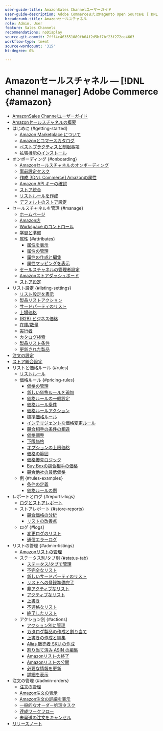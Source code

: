 ```yaml
---
user-guide-title: AmazonSales Channelユーザーガイド
user-guide-description: Adobe CommerceまたはMagento Open Sourceを [!DNL Amazon Seller Central] アカウント
breadcrumb-title: Amazonセールスチャネル
role: Admin, User
feature: Sales Channels
recommendations: noDisplay
source-git-commit: 7fff4c463551089fb64f2d5bf7bf23f272ce4663
workflow-type: tm+mt
source-wordcount: '315'
ht-degree: 0%

---
```



# Amazonセールスチャネル — [!DNL channel manager] Adobe Commerce {#amazon}

- [AmazonSales Channelユーザーガイド](guide-overview.md)
- [Amazonセールスチャネルの概要](overview.md)
- はじめに {#getting-started}
   - [Amazon Marketplace について](about-amazon-marketplace.md)
   - [Amazonとコマースカタログ](about-listings-and-catalog.md)
   - [ベストプラクティスと制限事項](amazon-best-practices.md)
   - [拡張機能のインストール](install.md)
- オンボーディング {#onboarding}
   - [Amazonセールスチャネルのオンボーディング](amazon-onboarding-home.md)
   - [事前設定タスク](amazon-pre-setup-tasks.md)
   - [作成 [!DNL Commerce] Amazonの属性](ob-creating-magento-attributes.md)
   - [Amazon API キーの確認](amazon-verify-api-key.md)
   - [ストア統合](store-integration.md)
   - [リストルールを作成](ob-create-listing-rule.md)
   - [デフォルトのストア設定](default-store-settings.md)
- セールスチャネルを管理 {#manage}
   - [ホームページ](amazon-sales-channel-home.md)
   - [Amazon店](managing-stores.md)
   - [Workspace のコントロール](workspace-controls.md)
   - [学習と準備](learning-preparation.md)
   - 属性 {#attributes}
      - [属性を表示](attributes-view.md)
      - [属性の管理](managing-attributes.md)
      - [属性の作成と編集](creating-attributes.md)
      - [属性マッピングを表示](amazon-matching-attributes-values.md)
   - [セールスチャネルの管理者設定](sales-channel-settings.md)
   - [Amazonストアダッシュボード](amazon-store-dashboard.md)
   - [ストア設定](ob-store-review.md)
- リスト設定 {#listing-settings}
   - [リスト設定を表示](listing-settings.md)
   - [製品リストアクション](product-listing-actions.md)
   - [サードパーティのリスト](third-party-listing-settings.md)
   - [上場価格](listing-price.md)
   - [(B2B) ビジネス価格](business-pricing.md)
   - [在庫/数量](stock-quantity.md)
   - [実行者](fulfilled-by.md)
   - [カタログ検索](catalog-search.md)
   - [製品リスト条件](product-listing-condition.md)
   - [更新された製品](renewed-products.md)
- [注文の設定](order-settings.md)
- [ストア統合設定](store-integration-settings.md)
- リストと価格ルール {#rules}
   - [リストルール](listing-rules.md)
   - 価格ルール {#pricing-rules}
      - [価格の管理](pricing-products.md)
      - [新しい価格ルールを追加](add-pricing-rule.md)
      - [価格ルールの一般設定](pricing-rule-general-settings.md)
      - [価格ルール条件](pricing-rule-conditions.md)
      - [価格ルールアクション](pricing-rule-actions.md)
      - [標準価格ルール](standard-price-rules.md)
      - [インテリジェントな価格変更ルール](intelligent-repricing-rules.md)
      - [競合相手の条件の相違](competitor-conditional-variances.md)
      - [価格調整](price-adjustment.md)
      - [下限価格](floor-price.md)
      - [オプションの上限価格](optional-ceiling-price.md)
      - [価格の範囲](price-scope.md)
      - [価格優先ロジック](price-priority-logic.md)
      - [Buy Boxの競合相手の価格](buy-box-competitor-pricing.md)
      - [競合他社の最低価格](lowest-competitor-pricing.md)
   - 例 {#rules-examples}
      - [条件の定義](ob-define-condition-example.md)
      - [価格ルールの例](price-rule-examples.md)
- レポートとログ {#reports-logs}
   - [ログとストアレポート](amazon-logs-reports.md)
   - ストアレポート {#store-reports}
      - [競合価格の分析](competitive-price-analysis.md)
      - [リストの改善点](listing-improvements.md)
   - ログ {#logs}
      - [変更ログのリスト](listing-changes-log.md)
      - [通信エラーログ](communication-errors-log.md)
- リストの管理 {#admin-listings}
   - [Amazonリストの管理](managing-product-listings.md)
   - ステータス別/タブ別 {#status-tab}
      - [ステータス/タブで管理](managing-listings-by-tab.md)
      - [不完全なリスト](incomplete-listings.md)
      - [新しいサードパーティのリスト](new-third-party-listings.md)
      - [リストへの登録準備完了](ready-to-list.md)
      - [非アクティブなリスト](inactive-listings.md)
      - [アクティブなリスト](active-listings.md)
      - [上書き](overrides.md)
      - [不適格なリスト](ineligible-listings.md)
      - [終了したリスト](ended-listings.md)
   - アクション別 {#actions}
      - [アクション別に管理](managing-listings-by-action.md)
      - [カタログ製品の作成と割り当て](creating-assigning-catalog-products.md)
      - [上書きの作成と編集](creating-editing-overrides.md)
      - [Alias 販売者 SKU の作成](create-alias-seller-sku.md)
      - [割り当て済み ASIN の編集](edit-assigned-asin.md)
      - [Amazonリストの終了](end-listings-manually.md)
      - [Amazonリストの公開](publish-listings-manually.md)
      - [必要な情報を更新](amazon-manually-update-incomplete-listing.md)
      - [詳細を表示](product-listing-details.md)
- 注文の管理 {#admin-orders}
   - [注文の管理](managing-orders.md)
   - [Amazon注文の表示](amazon-orders-all.md)
   - [Amazon注文の詳細を表示](amazon-order-details.md)
   - [一般的なオーダー処理タスク](common-order-processing.md)
   - [達成ワークフロー](fulfillment-workflows.md)
   - [未発送の注文をキャンセル](cancel-unshipped-order.md)
- [リリースノート](release-notes.md)
